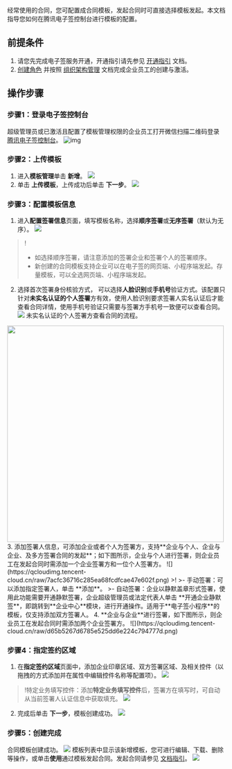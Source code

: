 经常使用的合同，您可配置成合同模板，发起合同时可直接选择模板发起。本文档指导您如何在腾讯电子签控制台进行模板的配置。

## 前提条件
1. 请您先完成电子签服务开通，开通指引请先参见 [开通指引](https://cloud.tencent.com/document/product/1323/58758) 文档。
2. [创建角色](https://cloud.tencent.com/document/product/1323/61355) 并按照 [组织架构管理](https://cloud.tencent.com/document/product/1323/58495) 文档完成企业员工的创建与激活。

## 操作步骤

### 步骤1：登录电子签控制台
超级管理员或已激活且配置了模板管理权限的企业员工打开微信扫描二维码登录 [腾讯电子签控制台](https://ess.tencent.cn/)。
![img](https://main.qcloudimg.com/raw/76e8f4a498372d70edb95505262dee21.png)

### 步骤2：上传模板
1. 进入**模板管理**单击 **新增**。
![](https://qcloudimg.tencent-cloud.cn/raw/8bfe400dcc890dc1a7b53dff72973872.png)
2. 单击 **上传模板**，上传成功后单击 **下一步**。
![](https://qcloudimg.tencent-cloud.cn/raw/9be9b1e38a0733cfb44ce2cea6442cd1.png)

### 步骤3：配置模板信息
1. 进入**配置签署信息**页面，填写模板名称，选择**顺序签署**或**无序签署**（默认为无序）。
![](https://qcloudimg.tencent-cloud.cn/raw/f6ef14a56ce74ded201e42a0e370d020.png)
>!
>- 如选择顺序签署，请注意添加的签署企业和签署个人的签署顺序。
>- 新创建的合同模板支持企业可以在电子签的网页端、小程序端发起。存量模板，可以全选网页端、小程序端发起。
2. 选择首次签署身份核验方式， 可以选择**人脸识别**或**手机号**验证方式。该配置只针对**未实名认证的个人签署**方有效，使用人脸识别要求签署人实名认证后才能查看合同详情，使用手机号验证只需要与签署方手机号一致便可以查看合同。
![](https://qcloudimg.tencent-cloud.cn/raw/96ee1436c45b2faaf6d5185a7397c64b.png)
未实名认证的个人签署方查看合同的流程。
<img style="width:500px; max-width: inherit;" src="https://qcloudimg.tencent-cloud.cn/raw/d025a52df6d9946ebd33b5add71e5dfb.png" />
3. 添加签署人信息，可添加企业或者个人为签署方，支持**企业与个人、企业与企业、及多方签署合同的发起**；如下图所示，企业与个人进行签署，则企业员工在发起合同时需添加一个企业签署方和一位个人签署方。
![](https://qcloudimg.tencent-cloud.cn/raw/7acfc36716c285ea68fcdfcae47e602f.png)
>!
>- 手动签署：可以添加指定签署人，单击 **添加**。
>- 自动签署：企业以静默盖章形式签署，使用此功能需要开通静默签署，企业超级管理员或法定代表人单击 **开通企业静默签**，即跳转到**企业中心**模块，进行开通操作。适用于**电子签小程序**的模板，仅支持添加双方签署人。
4. **企业与企业**进行签署，如下图所示，则企业员工在发起合同时需添加两个企业签署方。
![](https://qcloudimg.tencent-cloud.cn/raw/d65b5267d6785e525dd6e224c794777d.png)



### 步骤4：指定签约区域
1. 在**指定签约区域**页面中，添加企业印章区域、双方签署区域、及相关控件（以拖拽的方式添加并在属性中编辑控件名称等配置项）。
![](https://qcloudimg.tencent-cloud.cn/raw/0c606586f6ec79747d4566cd434382e5.png)
>!特定业务填写控件：添加**特定业务填写控件**后，签署方在填写时，可自动从当前签署人认证信息中获取填充。
![](https://qcloudimg.tencent-cloud.cn/raw/80c656fcac9d57d8812d9144018f566e.png)
2. 完成后单击 **下一步**，模板创建成功。
![](https://qcloudimg.tencent-cloud.cn/raw/cc62e7632d95b6a52b7e33568db52c06.png)

### 步骤5：创建完成
合同模板创建成功。
![](https://qcloudimg.tencent-cloud.cn/raw/ac155371a97053e77de43c2c176fd207.png)
模板列表中显示该新增模板，您可进行编辑、下载、删除等操作，或单击**使用**通过模板发起合同。发起合同请参见 [文档指引](https://cloud.tencent.com/document/product/1323/61360)。
![](https://qcloudimg.tencent-cloud.cn/raw/2e29b5b44a2e237cfe77c995dd2dcce4.png)
